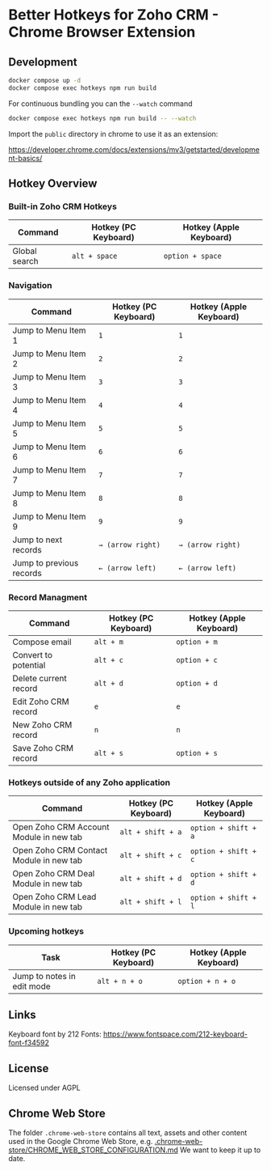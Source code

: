 # Better Hotkeys for Zoho CRM - Chrome Browser Extension

## Development

```bash
docker compose up -d
docker compose exec hotkeys npm run build
```

For continuous bundling you can the `--watch` command

```bash
docker compose exec hotkeys npm run build -- --watch
```

Import the `public` directory in chrome to use it as an extension:

https://developer.chrome.com/docs/extensions/mv3/getstarted/development-basics/

## Hotkey Overview

### Built-in Zoho CRM Hotkeys

| Command       | Hotkey (PC Keyboard) | Hotkey (Apple Keyboard) |
| ------------- | -------------------- | ----------------------- |
| Global search | `alt + space`        | `option + space`        |

### Navigation

| Command                  | Hotkey (PC Keyboard) | Hotkey (Apple Keyboard) |
| ------------------------ | -------------------- | ----------------------- |
| Jump to Menu Item 1      | `1`                  | `1`                     |
| Jump to Menu Item 2      | `2`                  | `2`                     |
| Jump to Menu Item 3      | `3`                  | `3`                     |
| Jump to Menu Item 4      | `4`                  | `4`                     |
| Jump to Menu Item 5      | `5`                  | `5`                     |
| Jump to Menu Item 6      | `6`                  | `6`                     |
| Jump to Menu Item 7      | `7`                  | `7`                     |
| Jump to Menu Item 8      | `8`                  | `8`                     |
| Jump to Menu Item 9      | `9`                  | `9`                     |
| Jump to next records     | `→ (arrow right)`    | `→ (arrow right)`       |
| Jump to previous records | `← (arrow left)`     | `← (arrow left)`        |

### Record Managment

| Command               | Hotkey (PC Keyboard) | Hotkey (Apple Keyboard) |
| --------------------- | -------------------- | ----------------------- |
| Compose email         | `alt + m`            | `option + m`            |
| Convert to potential  | `alt + c`            | `option + c`            |
| Delete current record | `alt + d`            | `option + d`            |
| Edit Zoho CRM record  | `e`                  | `e`                     |
| New Zoho CRM record   | `n`                  | `n`                     |
| Save Zoho CRM record  | `alt + s`            | `option + s`            |

### Hotkeys outside of any Zoho application

| Command                                 | Hotkey (PC Keyboard) | Hotkey (Apple Keyboard) |
| --------------------------------------- | -------------------- | ----------------------- |
| Open Zoho CRM Account Module in new tab | `alt + shift + a`    | `option + shift + a`    |
| Open Zoho CRM Contact Module in new tab | `alt + shift + c`    | `option + shift + c`    |
| Open Zoho CRM Deal Module in new tab    | `alt + shift + d`    | `option + shift + d`    |
| Open Zoho CRM Lead Module in new tab    | `alt + shift + l`    | `option + shift + l`    |

### Upcoming hotkeys

| Task                       | Hotkey (PC Keyboard) | Hotkey (Apple Keyboard) |
| -------------------------- | -------------------- | ----------------------- |
| Jump to notes in edit mode | `alt + n + o`        | `option + n + o`        |

## Links

Keyboard font by 212 Fonts: https://www.fontspace.com/212-keyboard-font-f34592

## License

Licensed under AGPL

## Chrome Web Store

The folder `.chrome-web-store` contains all text, assets and other content used in the Google Chrome Web Store, e.g. [.chrome-web-store/CHROME_WEB_STORE_CONFIGURATION.md](.chrome-web-store/CHROME_WEB_STORE_CONFIGURATION.md) We want to keep it up to date.
